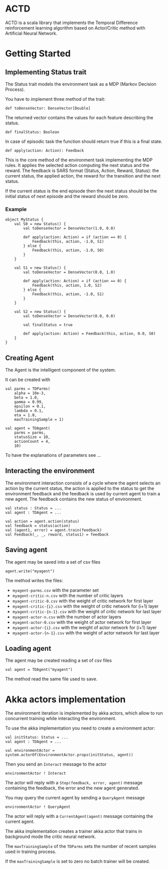 
# ACTD

ACTD is a scala library that implements the Temporal Difference reinforcement learning algorithm based on Actor/Critic method with Artificial Neural Network.

# Getting Started


## Implementing Status trait

The Status trait models the environment task as a MDP (Markov Decision Process).

You have to implement three method of the trait:

	def toDenseVector: DenseVector[Double]

The returned vector contains the values for each feature describing the status.


	def finalStatus: Boolean

In case of episodic task the function should return true if this is a final state. 
  

	def apply(action: Action): Feedback

This is the core method of the environment task implementing the MDP rules.
It applies the selected action computing the next status and the reward.
The feedback is SARS format (Status, Action, Reward, Status):
the current status, the applied action, the reward for the transition and the next status.

If the current status is the end episode then the next status should be the initial status of next episode and the reward should be zero.


### Example

	object MyStatus {
		val S0 = new Status() {
			val toDenseVector = DenseVector(1.0, 0.0)

			def apply(action: Action) = if (action == 0) {
				Feedback(this, action, -1.0, S1)
			} else {
				Feedback(this, action, -1.0, S0)
			}
		}

		val S1 = new Status() {
			val toDenseVector = DenseVector(0.0, 1.0)

			def apply(action: Action) = if (action == 0) {
				Feedback(this, action, 1.0, S2)
			} else {
				Feedback(this, action, -1.0, S1)
			}
		}

		val S2 = new Status() {
			val toDenseVector = DenseVector(0.0, 0.0)

			val finalStatus = true

			def apply(action: Action) = Feedback(this, action, 0.0, S0)
		}
	}
	

## Creating Agent

The Agent is the intelligent component of the system.

It can be created with 

	val parms = TDParms(
		alpha = 10e-3,
		beta = 1.0,
		gamma = 0.99,
		epsilon = 0.1,
		lambda = 0.1,
		eta = 1.0,
		maxTrainingSample = 1)
	
	val agent = TDAgent(
		parms = parms,
		statusSize = 10,
		actionCount = 4,
		10)


To have the explanations of parameters see ...

	
## Interacting the environment

The environment interaction consists of a cycle where the agent selects an action by the current status, the action is applied to the status to get the environment feedback and the feedback is used by current agent to train a new agent.
The feedback contains the new status of environment.
    

    val status : Status = ...
    val agent : TDAgent = ...
    
    val action = agent.action(status)
    val feedback = status(action)
    val (agent1, error) = agent.train(feedback)
    val Feedback(_, _, reward, status1) = feedback


## Saving agent

The agent may be saved into a set of csv files

	agent.write("myagent")

The method writes the files:

  - `myagent-parms.csv` with the parameter set
  - `myagent-critic-n.csv` with the number of critic layers
  - `myagent-critic-0.csv` with the weight of critic network for first layer
  - `myagent-critic-{i}.csv` with the weight of critic network for (i+1) layer
  - `myagent-critic-{n-1}.csv` with the weight of critic network for last layer
  - `myagent-actor-n.csv` with the number of actor layers
  - `myagent-actor-0.csv` with the weight of actor network for first layer
  - `myagent-actor-{i}.csv` with the weight of actor network for (i+1) layer
  - `myagent-actor-{n-1}.csv` with the weight of actor network for last layer


## Loading agent

The agent may be created reading a set of csv files

	val agent = TDAgent("myagent")

The method read the same file used to save.


# Akka actors implementation

The environment iteration is implemented by akka actors, which allow to run concurrent training while interacting the environment.

To use the akka implementation you need to create a environment actor:

    val initStatus: Status = ...
    val agent : TDAgent = ...

    val environmentActor = system.actorOf(EnvironmentActor.props(initStatus, agent))
    
Then you send an `Interact` message to the actor

	environmentActor ! Interact
	
The actor will reply with a `Step(feedback, error, agent)` message containing the feedback, the error and the new agent generated.


You may query the current agent by sending a `QueryAgent` message

	environmentActor ! QueryAgent
 
The actor will reply with a `CurrentAgent(agent)` message containing the current agent.
 
The akka implementation creates a trainer akka actor that trains in background mode the
critic neural network.

The `maxTrainingSample` of the `TDParms` sets the number of
recent samples used in training process.

If the `maxTrainingSample` is set to zero no batch trainer will be created.
